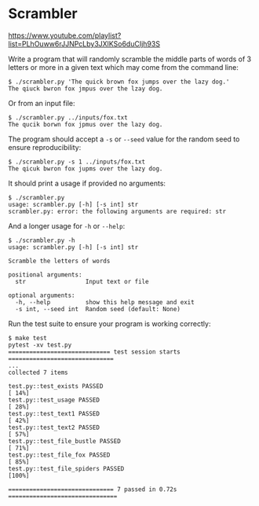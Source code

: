 # Scrambler

https://www.youtube.com/playlist?list=PLhOuww6rJJNPcLby3JXlKSo6duCIjh93S

Write a program that will randomly scramble the middle parts of words of 3 letters or more in a given text which may come from the command line:

```
$ ./scrambler.py 'The quick brown fox jumps over the lazy dog.'
The qiuck bwron fox jmpus over the lzay dog.
```

Or from an input file:

```
$ ./scrambler.py ../inputs/fox.txt
The qucik borwn fox jpmus over the lazy dog.
```

The program should accept a `-s` or `--seed` value for the random seed to ensure reproducibility:

```
$ ./scrambler.py -s 1 ../inputs/fox.txt
The qicuk bwron fox jupms over the lazy dog.
```

It should print a usage if provided no arguments:

```
$ ./scrambler.py
usage: scrambler.py [-h] [-s int] str
scrambler.py: error: the following arguments are required: str
```

And a longer usage for `-h` or `--help`:

```
$ ./scrambler.py -h
usage: scrambler.py [-h] [-s int] str

Scramble the letters of words

positional arguments:
  str                 Input text or file

optional arguments:
  -h, --help          show this help message and exit
  -s int, --seed int  Random seed (default: None)
```

Run the test suite to ensure your program is working correctly:

```
$ make test
pytest -xv test.py
============================= test session starts ==============================
...
collected 7 items

test.py::test_exists PASSED                                              [ 14%]
test.py::test_usage PASSED                                               [ 28%]
test.py::test_text1 PASSED                                               [ 42%]
test.py::test_text2 PASSED                                               [ 57%]
test.py::test_file_bustle PASSED                                         [ 71%]
test.py::test_file_fox PASSED                                            [ 85%]
test.py::test_file_spiders PASSED                                        [100%]

============================== 7 passed in 0.72s ===============================
```
